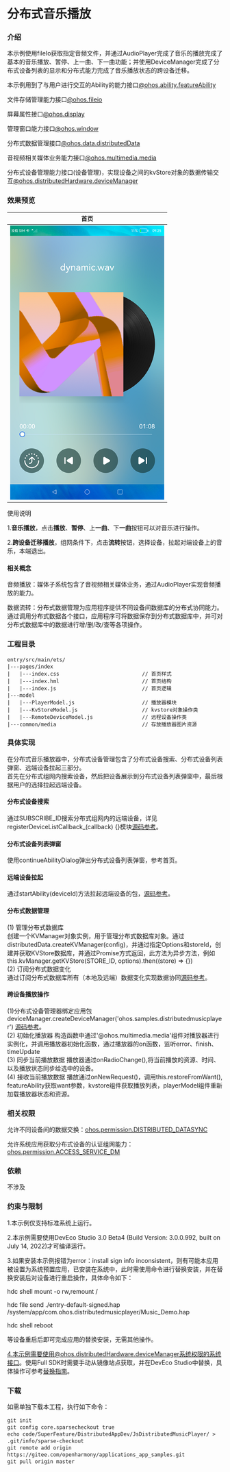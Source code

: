 # 分布式音乐播放

### 介绍

本示例使用fileIo获取指定音频文件，并通过AudioPlayer完成了音乐的播放完成了基本的音乐播放、暂停、上一曲、下一曲功能；并使用DeviceManager完成了分布式设备列表的显示和分布式能力完成了音乐播放状态的跨设备迁移。

本示例用到了与用户进行交互的Ability的能力接口[@ohos.ability.featureAbility](https://gitee.com/openharmony/docs/blob/master/zh-cn/application-dev/reference/apis/js-apis-ability-featureAbility.md)

文件存储管理能力接口[@ohos.fileio](https://gitee.com/openharmony/docs/blob/master/zh-cn/application-dev/reference/apis/js-apis-fileio.md )

屏幕属性接口[@ohos.display](https://gitee.com/openharmony/docs/blob/master/zh-cn/application-dev/reference/apis/js-apis-display.md#displaygetdefaultdisplaydeprecated)

管理窗口能力接口[@ohos.window](https://gitee.com/openharmony/docs/blob/master/zh-cn/application-dev/reference/apis/js-apis-window.md)

分布式数据管理接口[@ohos.data.distributedData](https://gitee.com/openharmony/docs/blob/master/zh-cn/application-dev/reference/apis/js-apis-distributed-data.md )

音视频相关媒体业务能力接口[@ohos.multimedia.media](https://gitee.com/openharmony/docs/blob/master/zh-cn/application-dev/reference/apis/js-apis-media.md )

分布式设备管理能力接口(设备管理)，实现设备之间的kvStore对象的数据传输交互[@ohos.distributedHardware.deviceManager](https://gitee.com/openharmony/docs/blob/master/zh-cn/application-dev/reference/apis/js-apis-device-manager.md )

### 效果预览
| 首页                              |
|--------------------------------------|
| ![](./screenshots/device/music2.png) |

使用说明

1.**音乐播放**，点击**播放**、**暂停**、上**一曲**、下**一曲**按钮可以对音乐进行操作。

2.**跨设备迁移播放**，组网条件下，点击**流转**按钮，选择设备，拉起对端设备上的音乐，本端退出。


#### 相关概念

音频播放：媒体子系统包含了音视频相关媒体业务，通过AudioPlayer实现音频播放的能力。

数据流转：分布式数据管理为应用程序提供不同设备间数据库的分布式协同能力。通过调用分布式数据各个接口，应用程序可将数据保存到分布式数据库中，并可对分布式数据库中的数据进行增/删/改/查等各项操作。

### 工程目录
```
entry/src/main/ets/
|---pages/index
|   |---index.css                           // 首页样式
|   |---index.hml                           // 首页结构
|   |---index.js                            // 首页逻辑
|---model                                  
|   |---PlayerModel.js                      // 播放器模块
|   |---KvStoreModel.js                     // kvstore对象操作类
|   |---RemoteDeviceModel.js                // 远程设备操作类
|---common/media                            // 存放播放器图片资源                                                                
```

### 具体实现
在分布式音乐播放器中，分布式设备管理包含了分布式设备搜索、分布式设备列表弹窗、远端设备拉起三部分。  
首先在分布式组网内搜索设备，然后把设备展示到分布式设备列表弹窗中，最后根据用户的选择拉起远端设备。
#### 分布式设备搜索
通过SUBSCRIBE_ID搜索分布式组网内的远端设备，详见registerDeviceListCallback_(callback) {}模块[源码参考](entry/src/main/js/MainAbility/model/RemoteDeviceModel.js )。
#### 分布式设备列表弹窗
使用continueAbilityDialog弹出分布式设备列表弹窗，参考首页。
#### 远端设备拉起
通过startAbility(deviceId)方法拉起远端设备的包，[源码参考](entry/src/main/js/MainAbility/pages/index/index.js )。
#### 分布式数据管理
(1) 管理分布式数据库  
创建一个KVManager对象实例，用于管理分布式数据库对象。通过distributedData.createKVManager(config)，并通过指定Options和storeId，创建并获取KVStore数据库，并通过Promise方式返回，此方法为异步方法，例如this.kvManager.getKVStore(STORE_ID, options).then((store) => {})  
(2) 订阅分布式数据变化  
通过订阅分布式数据库所有（本地及远端）数据变化实现数据协同[源码参考](entry/src/main/js/MainAbility/model/KvStoreModel.js )。

#### 跨设备播放操作
(1)分布式设备管理器绑定应用包
deviceManager.createDeviceManager('ohos.samples.distributedmusicplayer') [源码参考](entry/src/main/js/MainAbility/model/RemoteDeviceModel.js )。  
(2) 初始化播放器
构造函数中通过'@ohos.multimedia.media'组件对播放器进行实例化，并调用播放器初始化函数，通过播放器的on函数，监听error、finish、timeUpdate  
(3) 同步当前播放数据
播放器通过onRadioChange(),将当前播放的资源、时间、以及播放状态同步给选中的设备。  
(4) 接收当前播放数据
播放通过onNewRequest()，调用this.restoreFromWant(), featureAbility获取want参数，kvstore组件获取播放列表，playerModel组件重新加载播放器状态和资源。


### 相关权限

允许不同设备间的数据交换：[ohos.permission.DISTRIBUTED_DATASYNC](https://gitee.com/openharmony/docs/blob/master/zh-cn/application-dev/security/permission-list.md#ohospermissiondistributed_datasync)

允许系统应用获取分布式设备的认证组网能力：[ohos.permission.ACCESS_SERVICE_DM](https://gitee.com/openharmony/docs/blob/master/zh-cn/application-dev/security/permission-list.md#ohospermissionaccess_service_dm)

### 依赖

不涉及

### 约束与限制

1.本示例仅支持标准系统上运行。

2.本示例需要使用DevEco Studio 3.0 Beta4 (Build Version: 3.0.0.992, built on July 14, 2022)才可编译运行。

3.如果安装本示例报错为error：install sign info inconsistent，则有可能本应用被设置为系统预置应用，已安装在系统中，此时需使用命令进行替换安装，并在替换安装后对设备进行重启操作，具体命令如下：

hdc shell mount -o rw,remount /

hdc file send ./entry-default-signed.hap /system/app/com.ohos.distributedmusicplayer/Music_Demo.hap

hdc shell  reboot

等设备重启后即可完成应用的替换安装，无需其他操作。

4.本示例需要使用@ohos.distributedHardware.deviceManager系统权限的系统接口。使用Full SDK时需要手动从镜像站点获取，并在DevEco Studio中替换，具体操作可参考[替换指南](https://docs.openharmony.cn/pages/v3.2/zh-cn/application-dev/quick-start/full-sdk-switch-guide.md/)。

### 下载

如需单独下载本工程，执行如下命令：
```
git init
git config core.sparsecheckout true
echo code/SuperFeature/DistributedAppDev/JsDistributedMusicPlayer/ > .git/info/sparse-checkout
git remote add origin https://gitee.com/openharmony/applications_app_samples.git
git pull origin master
```